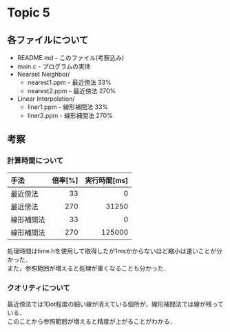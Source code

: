 # Topic 5

## 各ファイルについて

* README.md - このファイル(考察込み)
* main.c - プログラムの実体
* Nearset Neighbor/
  * nearest1.ppm - 最近傍法 33%
  * nearest2.ppm - 最近傍法 270%
* Linear Interpolation/
  * liner1.ppm - 線形補間法 33%
  * liner2.ppm - 線形補間法 270%

## 考察

### 計算時間について

|手法|倍率[%]|実行時間[ms]|
|:--|--:|--:|
|最近傍法|33|0|
|最近傍法|270|31250|
|線形補間法|33|0|
|線形補間法|270|125000|

処理時間はtime.hを使用して取得したが1msかからないほど縮小は速いことが分かった．  
また，参照範囲が増えると処理が重くなることも分かった．

### クオリティについて

最近傍法では1Dot程度の細い線が消えている個所が，線形補間法では線が残っている．  
このことから参照範囲が増えると精度が上がることがわかる．
